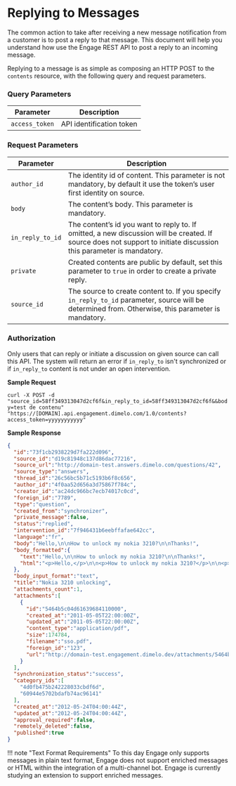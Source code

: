 # Replying to Messages

The common action to take after receiving a new message notification from a customer is to post a reply to that message. This document will help you understand how use the Engage REST API to post a reply to an incoming message. 

Replying to a message is as simple as composing an HTTP POST to the `contents` resource, with the following query and request parameters. 

### Query Parameters

| Parameter | Description |
|-|-|
| `access_token` | API identification token | 

### Request Parameters

| Parameter | Description |
|-|-|
| `author_id` | The identity id of content. This parameter is not mandatory, by default it use the token’s user first identity on source. |
| `body` | The content’s body. This parameter is mandatory. | 
| `in_reply_to_id` | The content’s id you want to reply to. If omitted, a new discussion will be created. If source does not support to initiate discussion this parameter is mandatory. |
| `private` | Created contents are public by default, set this parameter to `true` in order to create a private reply. |
| `source_id` | The source to create content to. If you specify `in_reply_to_id` parameter, source will be determined from. Otherwise, this parameter is mandatory. |

### Authorization

Only users that can reply or initiate a discussion on given source can call this API. The system will return an error if `in_reply_to` isn't synchronized or if `in_reply_to` content is not under an open intervention.

**Sample Request**

`curl -X POST -d "source_id=58ff349313047d2cf6f&in_reply_to_id=58ff349313047d2cf6f&&body=test de contenu" "https://[DOMAIN].api.engagement.dimelo.com/1.0/contents?access_token=yyyyyyyyyyy"`

**Sample Response**

```json
{
  "id":"73f1cb2938229d7fa222d096",
  "source_id":"d19c81948c137d86dac77216",
  "source_url":"http://domain-test.answers.dimelo.com/questions/42",
  "source_type":"answers",
  "thread_id":"26c56bc5b71c5193b6f8c656",
  "author_id":"4f0aa52d656a3d75867f784c",
  "creator_id":"ac24dc966bc7ecb74017c0cd",
  "foreign_id":"7789",
  "type":"question",
  "created_from":"synchronizer",
  "private_message":false,
  "status":"replied",
  "intervention_id":"7f946431b6eebffafae642cc",
  "language":"fr",
  "body":"Hello,\n\nHow to unlock my nokia 3210?\n\nThanks!",
  "body_formatted":{
    "text":"Hello,\n\nHow to unlock my nokia 3210?\n\nThanks!",
    "html":"<p>Hello,</p>\n\n<p>How to unlock my nokia 3210?</p>\n\n<p>Thanks!</p>"
  },
  "body_input_format":"text",
  "title":"Nokia 3210 unlocking",
  "attachments_count":1,
  "attachments":[
    {
      "id":"5464b5c04d61639684110000",
      "created_at":"2011-05-05T22:00:00Z",
      "updated_at":"2011-05-05T22:00:00Z",
      "content_type":"application/pdf",
      "size":174784,
      "filename":"sso.pdf",
      "foreign_id":"123",
      "url":"http://domain-test.engagement.dimelo.dev/attachments/5464b5c04d61639684110000"
    }
  ],
  "synchronization_status":"success",
  "category_ids":[
    "4d0fb475b242228033cbdf6d",
    "60944e5702bdafb74ac96141"
  ],
  "created_at":"2012-05-24T04:00:44Z",
  "updated_at":"2012-05-24T04:00:44Z",
  "approval_required":false,
  "remotely_deleted":false,
  "published":true
}
```

!!! note "Text Format Requirements"
    To this day Engage only supports messages in plain text format, Engage does not support enriched messages or HTML within the integration of a multi-channel bot. Engage is currently studying an extension to support enriched messages.
